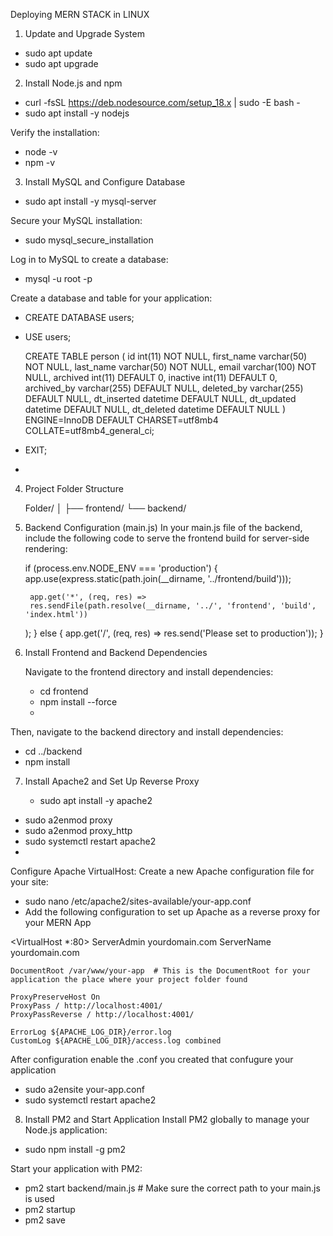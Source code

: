 
Deploying MERN STACK in LINUX 

1. Update and Upgrade System

  -  sudo apt update
  -  sudo apt upgrade


2. Install Node.js and npm

  - curl -fsSL https://deb.nodesource.com/setup_18.x | sudo -E bash -
  - sudo apt install -y nodejs

Verify the installation:

  - node -v
  - npm -v


3. Install MySQL and Configure Database

  - sudo apt install -y mysql-server

  Secure your MySQL installation:

  - sudo mysql_secure_installation
 
 Log in to MySQL to create a database:


  - mysql -u root -p

Create a database and table for your application:

  - CREATE DATABASE users;
  - USE users;

     CREATE TABLE person (
         id int(11) NOT NULL,
         first_name varchar(50) NOT NULL,
         last_name varchar(50) NOT NULL,
         email varchar(100) NOT NULL,
         archived int(11) DEFAULT 0,
         inactive int(11) DEFAULT 0,
         archived_by varchar(255) DEFAULT NULL,
         deleted_by varchar(255) DEFAULT NULL,
         dt_inserted datetime DEFAULT NULL,
         dt_updated datetime DEFAULT NULL,
         dt_deleted datetime DEFAULT NULL
         ) ENGINE=InnoDB DEFAULT CHARSET=utf8mb4 COLLATE=utf8mb4_general_ci;

 - EXIT;

 - 
4. Project Folder Structure
  
    Folder/
   │
   ├── frontend/
   └── backend/
   
5. Backend Configuration (main.js)
In your main.js file of the backend, include the following code to serve the frontend build for server-side rendering:

   if (process.env.NODE_ENV === 'production') {
        app.use(express.static(path.join(__dirname, '../frontend/build')));

        app.get('*', (req, res) => 
        res.sendFile(path.resolve(__dirname, '../', 'frontend', 'build', 'index.html'))
     );
   } else {
        app.get('/', (req, res) => res.send('Please set to production')); 
   }

6. Install Frontend and Backend Dependencies
   
   Navigate to the frontend directory and install dependencies:

   - cd frontend
   - npm install --force
   - 
  Then, navigate to the backend directory and install dependencies:


   - cd ../backend
   - npm install
  
     
7. Install Apache2 and Set Up Reverse Proxy

   - sudo apt install -y apache2


  - sudo a2enmod proxy
  - sudo a2enmod proxy_http
  - sudo systemctl restart apache2
  - 
Configure Apache VirtualHost:
Create a new Apache configuration file for your site:


 - sudo nano /etc/apache2/sites-available/your-app.conf
 - Add the following configuration to set up Apache as a reverse proxy for your MERN App


  <VirtualHost *:80>
    ServerAdmin yourdomain.com
    ServerName yourdomain.com

    DocumentRoot /var/www/your-app  # This is the DocumentRoot for your application the place where your project folder found

    ProxyPreserveHost On
    ProxyPass / http://localhost:4001/
    ProxyPassReverse / http://localhost:4001/

    ErrorLog ${APACHE_LOG_DIR}/error.log
    CustomLog ${APACHE_LOG_DIR}/access.log combined
 </VirtualHost>

 
  After configuration enable the .conf you created that confugure your application


  - sudo a2ensite your-app.conf
  - sudo systemctl restart apache2


    
8. Install PM2 and Start Application
Install PM2 globally to manage your Node.js application:


  - sudo npm install -g pm2

Start your application with PM2:


  - pm2 start backend/main.js  # Make sure the correct path to your main.js is used
  - pm2 startup
  - pm2 save





